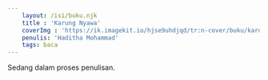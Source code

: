 ```yaml
---
    layout: /isi/buku.njk
    title : 'Karung Nyawa'
    coverImg : 'https://ik.imagekit.io/hjse9uhdjqd/tr:n-cover/buku/karungNyawa_5-MZyq9Lp.jpg'
    penulis: 'Haditha Mohammad'
    tags: baca
---
```


Sedang dalam proses penulisan.